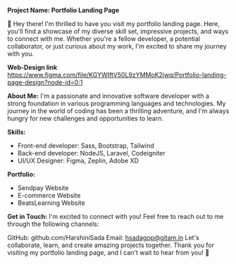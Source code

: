 **Project Name: Portfolio Landing Page**

👋 Hey there! I'm thrilled to have you visit my portfolio landing page. Here, you'll find a showcase of my diverse skill set, impressive projects, and ways to connect with me. Whether you're a fellow developer, a potential collaborator, or just curious about my work, I'm excited to share my journey with you.

**Web-Design link**
https://www.figma.com/file/KGYWIftV50L9zYMMoK2jwq/Portfolio-landing-page-design?node-id=0:1


**About Me:**
I'm a passionate and innovative software developer with a strong foundation in various programming languages and technologies. My journey in the world of coding has been a thrilling adventure, and I'm always hungry for new challenges and opportunities to learn.

**Skills:**

- Front-end developer: Sass, Bootstrap, Tailwind
- Back-end developer: NodeJS, Laravel, Codeigniter
- UI/UX Designer: Figma, Zeplin, Adobe XD

**Portfolio:**

- Sendpay Website 
- E-commerce Website
- BeatsLearning Website

**Get in Touch:**
I'm excited to connect with you! Feel free to reach out to me through the following channels:

GitHub: github.com/HarshiniSada
Email: hsadagop@gitam.in
Let's collaborate, learn, and create amazing projects together. Thank you for visiting my portfolio landing page, and I can't wait to hear from you! 🚀

